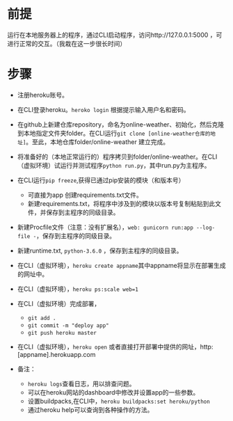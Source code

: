 #  前提

运行在本地服务器上的程序，通过CLI启动程序，访问http://127.0.0.1:5000 ，可进行正常的交互。（我栽在这一步很长时间）

# 步骤

+ 注册heroku账号。
+ 在CLI登录heroku。```heroko login``` 根据提示输入用户名和密码。
+ 在github上新建仓库repository，命名为online-weather、初始化，然后克隆到本地指定文件夹folder。在CLI运行```git clone [online-weather仓库的地址]```。至此，本地仓库folder/online-weather 建立完成。
+ 将准备好的（本地正常运行的）程序拷贝到folder/online-weather。在CLI（虚拟环境）试运行并测试程序```python run.py```，其中run.py为主程序。
+ 在CLI运行```pip freeze```,获得已通过pip安装的模块（和版本号）

    + 可直接为app 创建requirements.txt文件。
    + 新建requirements.txt，将程序中涉及到的模块以版本号复制粘贴到此文件，并保存到主程序的同级目录。

+ 新建Procfile文件（注意：没有扩展名），```web: gunicorn run:app --log-file -```，保存到主程序的同级目录。
+ 新建runtime.txt, ```python-3.6.0``` ，保存到主程序的同级目录。
+ 在CLI（虚拟环境），```heroku create appname```其中appname将显示在部署生成的网址中。
+ 在CLI（虚拟环境），```heroku ps:scale web=1```
+ 在CLI（虚拟环境）完成部署，

    + ```git add .```
    + ```git commit -m "deploy app"```
    + ```git push heroku master```

+ 在CLI（虚拟环境），```heroku open``` 或者直接打开部署中提供的网址，http:[appname].herokuapp.com
+ 备注：

    + ```heroku logs```查看日志，用以排查问题。
    + 可以在heroku网站的dashboard中修改并设置app的一些参数。
    + 设置buildpacks,在CLI中，```heroku buildpacks:set heroku/python```
    + 通过heroku help可以查询到各种操作的方法。
